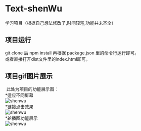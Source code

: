 # Text-shenWu
学习项目（根据自己想法修改了,时间较短,功能并未齐全）
## 项目运行
  git clone 后 npm install 再根据 package.json 里的命令行运行即可。<br>
  或者直接打开dist文件里的index.html即可。 
## 项目gif图片展示
  此处为项目的功能展示图：<br>
*适应不同屏幕<br>
![shenwu](https://github.com/linyuang/Text-shenWu/raw/master/gif/differentSize.gif "在不同大小浏览器中的展示效果")<br>
*链接点击效果<br>
![shenwu](https://github.com/linyuang/Text-shenWu/raw/master/gif/click.gif "链接点击效果图")<br>
*轮播图功能展示<br>
![shenwu](https://github.com/linyuang/Text-shenWu/raw/master/gif/slidePic.gif "轮播图效果")<br>
